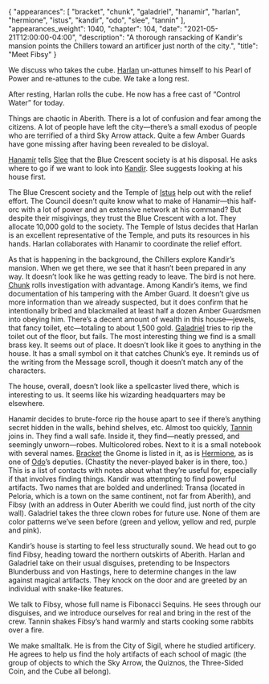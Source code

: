 {
    "appearances": [
        "bracket",
        "chunk",
        "galadriel",
        "hanamir",
        "harlan",
        "hermione",
        "istus",
        "kandir",
        "odo",
        "slee",
        "tannin"
    ],
    "appearances_weight": 1040,
    "chapter": 104,
    "date": "2021-05-21T12:00:00-04:00",
    "description": "A thorough ransacking of Kandir's mansion points the Chillers toward an artificer just north of the city.",
    "title": "Meet Fibsy"
}

We discuss who takes the cube. [Harlan](/characters/harlan/) un-attunes himself to his Pearl of Power and re-attunes to the cube. We take a long rest. 

After resting, Harlan rolls the cube. He now has a free cast of “Control Water” for today. 

Things are chaotic in Aberith. There is a lot of confusion and fear among the citizens. A lot of people have left the city—there’s a small exodus of people who are terrified of a third Sky Arrow attack. Quite a few Amber Guards have gone missing after having been revealed to be disloyal. 

[Hanamir](/characters/hanamir/) tells [Slee](/characters/slee/) that the Blue Crescent society is at his disposal. He asks where to go if we want to look into [Kandir](/characters/kandir/). Slee suggests looking at his house first. 

The Blue Crescent society and the Temple of [Istus](/characters/istus/) help out with the relief effort. The Council doesn’t quite know what to make of Hanamir—this half-orc with a lot of power and an extensive network at his command? But despite their misgivings, they trust the Blue Crescent with a lot. They allocate 10,000 gold to the society. The Temple of Istus decides that Harlan is an excellent representative of the Temple, and puts its resources in his hands. Harlan collaborates with Hanamir to coordinate the relief effort. 

As that is happening in the background, the Chillers explore Kandir’s mansion. When we get there, we see that it hasn’t been prepared in any way. It doesn’t look like he was getting ready to leave. The bird is not here. [Chunk](/characters/chunk/) rolls investigation with advantage. Among Kandir’s items, we find documentation of his tampering with the Amber Guard. It doesn’t give us more information than we already suspected, but it does confirm that he intentionally bribed and blackmailed at least half a dozen Amber Guardsmen into obeying him. There’s a decent amount of wealth in this house—jewels, that fancy toilet, etc—totaling to about 1,500 gold. [Galadriel](/characters/galadriel/) tries to rip the toilet out of the floor, but fails. The most interesting thing we find is a small brass key. It seems out of place. It doesn’t look like it goes to anything in the house. It has a small symbol on it that catches Chunk’s eye. It reminds us of the writing from the Message scroll, though it doesn’t match any of the characters. 

The house, overall, doesn’t look like a spellcaster lived there, which is interesting to us. It seems like his wizarding headquarters may be elsewhere. 

Hanamir decides to brute-force rip the house apart to see if there’s anything secret hidden in the walls, behind shelves, etc. Almost too quickly, [Tannin](/characters/tannin/) joins in. They find a wall safe. Inside it, they find—neatly pressed, and seemingly unworn—robes. Multicolored robes. Next to it is a small notebook with several names. [Bracket](/characters/bracket/) the Gnome is listed in it, as is [Hermione](/characters/hermione/), as is one of [Odo](/characters/odo/)’s deputies. (Chastity the never-played baker is in there, too.) This is a list of contacts with notes about what they’re useful for, especially if that involves finding things. Kandir was attempting to find powerful artifacts. Two names that are bolded and underlined: Transa (located in Peloria, which is a town on the same continent, not far from Aberith), and Fibsy (with an address in Outer Aberith we could find, just north of the city wall). Galadriel takes the three clown robes for future use. None of them are color patterns we’ve seen before (green and yellow, yellow and red, purple and pink). 

Kandir’s house is starting to feel less structurally sound. We head out to go find Fibsy, heading toward the northern outskirts of Aberith. Harlan and Galadriel take on their usual disguises, pretending to be Inspectors Blunderbuss and von Hastings, here to determine changes in the law against magical artifacts. They knock on the door and are greeted by an individual with snake-like features. 

We talk to Fibsy, whose full name is Fibonacci Sequins. He sees through our disguises, and we introduce ourselves for real and bring in the rest of the crew. Tannin shakes Fibsy’s hand warmly and starts cooking some rabbits over a fire. 

We make smalltalk. He is from the City of Sigil, where he studied artificery. He agrees to help us find the holy artifacts of each school of magic (the group of objects to which the Sky Arrow, the Quiznos, the Three-Sided Coin, and the Cube all belong).
